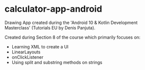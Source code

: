 # calculator-app-android
Drawing App created during the 'Android 10 &amp; Kotlin Development Masterclass' (Tutorials EU by Denis Panjuta).

Created during Section 8 of the course which primarily focuses on:

 - Learning XML to create a UI
 - LinearLayouts
 - onClickListener
 - Using split and substring methods on strings
